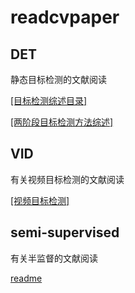 # readcvpaper

## DET

静态目标检测的文献阅读

[[目标检测综述目录]](./DET/)

[[两阶段目标检测方法综述]](./DET/2/)


## VID

有关视频目标检测的文献阅读

[[视频目标检测]](./vid/)


## semi-supervised
有关半监督的文献阅读

[readme](./semi/)
